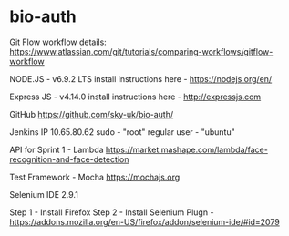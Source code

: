 # bio-auth


Git Flow workflow details:
https://www.atlassian.com/git/tutorials/comparing-workflows/gitflow-workflow

NODE.JS - v6.9.2 LTS
install instructions here - https://nodejs.org/en/


Express JS - v4.14.0
install instructions here - http://expressjs.com

GitHub
https://github.com/sky-uk/bio-auth/


Jenkins IP
10.65.80.62
sudo - "root"
regular user - "ubuntu"



API for Sprint 1 - Lambda
https://market.mashape.com/lambda/face-recognition-and-face-detection

Test Framework - Mocha
https://mochajs.org

Selenium IDE 2.9.1

Step 1 - Install Firefox
Step 2 - Install Selenium Plugn - https://addons.mozilla.org/en-US/firefox/addon/selenium-ide/#id=2079
